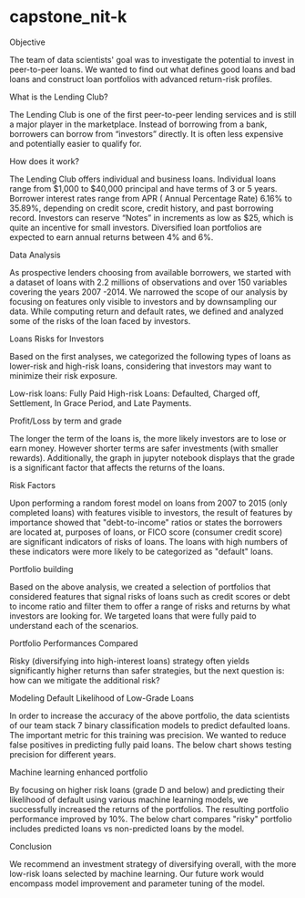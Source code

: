 # capstone_nit-k

Objective

The team of data scientists' goal was to investigate the potential to invest in peer-to-peer loans. We wanted to find out what defines good loans and bad loans and construct loan portfolios with advanced return-risk profiles.

What is the Lending Club?

The Lending Club is one of the first peer-to-peer lending services and is still a major player in the marketplace. Instead of borrowing from a bank, borrowers can borrow from “investors” directly. It is often less expensive and potentially easier to qualify for.

How does it work?

The Lending Club offers individual and business loans. Individual loans range from $1,000 to $40,000 principal and have terms of 3 or 5 years. Borrower interest rates range from APR ( Annual Percentage Rate) 6.16% to 35.89%, depending on credit score, credit history, and past borrowing record. Investors can reserve “Notes” in increments as low as $25, which is quite an incentive for small investors. Diversified loan portfolios are expected to earn annual returns between 4% and 6%.

Data Analysis

As prospective lenders choosing from available borrowers, we started with a dataset of loans with 2.2 millions of observations and over 150 variables covering the years 2007 -2014. We narrowed the scope of our analysis by focusing on features only visible to investors and by downsampling our data. While computing return and default rates, we defined and analyzed some of the risks of the loan faced by investors.

Loans Risks for Investors

Based on the first analyses, we categorized the following types of loans as lower-risk and high-risk loans, considering that investors may want to minimize their risk exposure.

  Low-risk loans: Fully Paid
  High-risk Loans: Defaulted, Charged off, Settlement, In Grace Period, and Late Payments. 
 
Profit/Loss by term and grade

The longer the term of the loans is, the more likely investors are to lose or earn money. However shorter terms are safer investments (with smaller rewards).
Additionally, the graph in jupyter notebook displays that the grade is a significant factor that affects the returns of the loans.

Risk Factors

Upon performing a random forest model on loans from 2007 to 2015 (only completed loans) with features visible to investors, the result of features by importance showed that "debt-to-income" ratios or states the borrowers are located at, purposes of loans, or FICO score (consumer credit score) are significant indicators of risks of loans. The loans with high numbers of these indicators were more likely to be categorized as "default" loans. 

Portfolio building

Based on the above analysis, we created a selection of portfolios that considered features that signal risks of loans such as credit scores or debt to income ratio and filter them to offer a range of risks and returns by what investors are looking for. We targeted loans that were fully paid to understand each of the scenarios.

Portfolio Performances Compared

Risky (diversifying into high-interest loans) strategy often yields significantly higher returns than safer strategies, but the next question is: how can we mitigate the additional risk?

Modeling Default Likelihood of Low-Grade Loans

In order to increase the accuracy of the above portfolio, the data scientists of our team stack 7 binary classification models to predict defaulted loans. The important metric for this training was precision. We wanted to reduce false positives in predicting fully paid loans. The below chart shows testing precision for different years. 

Machine learning enhanced portfolio

By focusing on higher risk loans (grade D and below) and predicting their likelihood of default using various machine learning models, we successfully increased the returns of the portfolios. The resulting portfolio performance improved by 10%. The below chart compares "risky" portfolio includes predicted loans vs non-predicted loans by the model.

Conclusion

We recommend an investment strategy of diversifying overall, with the more low-risk loans selected by machine learning. Our future work would encompass model improvement and parameter tuning of the model.
